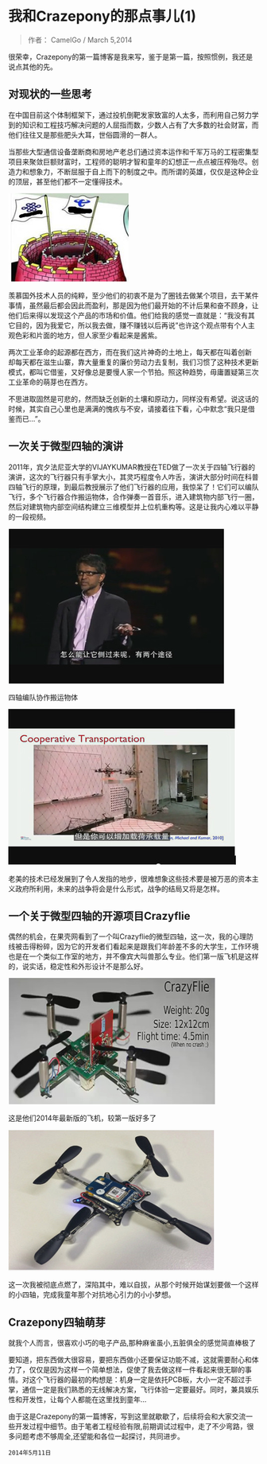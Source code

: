 #  我和Crazepony的那点事儿(1)
> 作者： CamelGo
> / March 5,2014

很荣幸，Crazepony的第一篇博客是我来写，鉴于是第一篇，按照惯例，我还是说点其他的先。

## 对现状的一些思考
在中国目前这个体制框架下，通过投机倒靶发家致富的人太多，而利用自己努力学到的知识和工程技巧解决问题的人屈指而数，少数人占有了大多数的社会财富，而他们往往又是那些肥头大耳，世俗圆滑的一群人。

当那些大型通信设备垄断商和房地产老总们通过资本运作和千军万马的工程密集型项目来聚敛巨额财富时，工程师的聪明才智和童年的幻想正一点点被压榨殆尽。创造力和想象力，不断屈服于自上而下的制度之中。而所谓的英雄，仅仅是这种企业的顶层，甚至他们都不一定懂得技术。

![](/assets/img/union.jpg)
 
羡慕国外技术人员的纯粹，至少他们的初衷不是为了圈钱去做某个项目，去干某件事情，虽然最后都会因此而盈利，那是因为他们最开始的不计后果和奋不顾身，让他们后来得以发现这个产品的市场和价值。他们给我的感觉一直就是：“我没有其它目的，因为我爱它，所以我去做，赚不赚钱以后再说”也许这个观点带有个人主观色彩和片面的地方，但人家至少看起来是酱紫。

两次工业革命的起源都在西方，而在我们这片神奇的土地上，每天都在叫着创新 却每天都在滋生山寨，靠大量重复的廉价劳动力去复制，我们习惯了这种技术更新模式，都叫它借鉴，又好像总是要慢人家一个节拍。照这种趋势，毋庸置疑第三次工业革命的萌芽也在西方。

不思进取固然是可悲的，然而缺乏创新的土壤和原动力，同样没有希望。说这话的时候，其实自己心里也是满满的愧疚与不安，请接着往下看，心中默念“我只是借鉴而已…”。

## 一次关于微型四轴的演讲
2011年，宾夕法尼亚大学的VIJAYKUMAR教授在TED做了一次关于四轴飞行器的演讲，这次的飞行器只有手掌大小，其灵巧程度令人咋舌，演讲大部分时间在科普四轴飞行的原理，到最后教授展示了他们飞行器的应用，我惊呆了！它们可以编队飞行，多个飞行器合作搬运物体，合作弹奏一首音乐，进入建筑物内部飞行一圈，然后对建筑物内部空间结构建立三维模型并上位机重构等。这是让我内心难以平静的一段视频。
 
![](/assets/img/vijaykumar.jpg)

四轴编队协作搬运物体
 
![](/assets/img/vijaykumar2.jpg)

老美的技术已经发展到了令人发指的地步，很难想象这些技术要是被万恶的资本主义政府所利用，未来的战争将会是什么形式，战争的结局又将是怎样。

## 一个关于微型四轴的开源项目Crazyflie

偶然的机会，在果壳网看到了一个叫Crazyflie的微型四轴，这一次，我的心理防线被击得粉碎，因为它的开发者们看起来是跟我们年龄差不多的大学生，工作环境也是在一个类似工作室的地方，并不像宾大叫兽那么专业。他们第一版飞机是这样的，说实话，稳定性和外形设计不是那么好。
 
![](/assets/img/crazyflie1.jpg)

这是他们2014年最新版的飞机，较第一版好多了

![](/assets/img/crazyflie2.jpg)
  
这一次我被彻底点燃了，深陷其中，难以自拔，从那个时候开始谋划要做一个这样的小四轴，完成我童年那个对抗地心引力的小小梦想。
	
## Crazepony四轴萌芽
就我个人而言，很喜欢小巧的电子产品,那种麻雀虽小,五脏俱全的感觉简直棒极了

要知道，把东西做大很容易，要把东西做小还要保证功能不减，这就需要耐心和体力了，仅仅是因为这样一个简单想法，促使了我去做这样一件看起来很无聊的事情。对这个飞行器的最初的构想是：机身一定是依托PCB板，大小一定不超过手掌，通信一定是我们熟悉的无线解决方案，飞行体验一定要最好。同时，兼具娱乐性和开发性，让每个人都能在这里找到童年…

由于这是Crazepony的第一篇博客，写到这里就歇歇了，后续将会和大家交流一些开发过程中细节。由于笔者工程经验有限,前期调试过程中，走了不少弯路，很多问题考虑不够周全,还望能和各位一起探讨，共同进步。

    2014年5月11日




